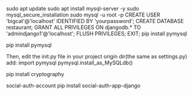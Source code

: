 sudo apt update
sudo apt install mysql-server -y
sudo mysql_secure_installation
sudo mysql -u root -p
CREATE USER 'bigcat'@'localhost' IDENTIFIED BY 'yourpassword';
CREATE DATABASE restaurant;
GRANT ALL PRIVILEGES ON djangodb.* TO 'admindjango1'@'localhost';
FLUSH PRIVILEGES;
EXIT;
pip install pymysql

pip install pymysql

Then, edit the init.py file in your project origin dir(the same as settings.py)
add:
import pymysql
pymysql.install_as_MySQLdb()

pip install cryptography

social-auth-account
pip install social-auth-app-django

